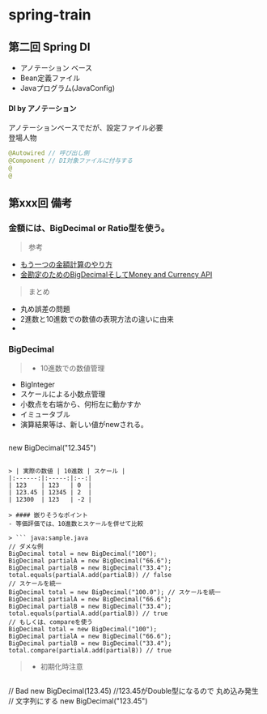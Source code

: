 # spring-train
## 第二回 Spring DI
- アノテーション ベース  
- Bean定義ファイル  
- Javaプログラム(JavaConfig)  

#### DI by アノテーション
アノテーションベースでだが、設定ファイル必要  
登場人物
```Java
@Autowired // 呼び出し側
@Component // DI対象ファイルに付与する
@
@
```

## 第xxx回 備考  

### 金額には、BigDecimal or Ratio型を使う。  
> 参考
- [もう一つの金額計算のやり方]("http://qiita.com/kawasima/items/4be8501f2fc32004572e")  
- [金勘定のためのBigDecimalそしてMoney and Currency API](http://www.slideshare.net/miyakawataku/bigdecimal-for-money-counting)  

> まとめ
- 丸め誤差の問題
 - 2進数と10進数での数値の表現方法の違いに由来
-

### BigDecimal
> - 10進数での数値管理
 - BigInteger
- スケールによる小数点管理
 - 小数点を右端から、何桁左に動かすか
- イミュータブル
 - 演算結果等は、新しい値がnewされる。  

> ``` java
new BigDecimal("12.345")
```

> | 実際の数値 | 10進数 | スケール |
|:------:|:-----:|:--:|
| 123    | 123   | 0  |
| 123.45 | 12345 | 2  |
| 12300  | 123   | -2 |

> #### 嵌りそうなポイント
- 等価評価では、10進数とスケールを併せて比較  

> ``` java:sample.java
// ダメな例
BigDecimal total = new BigDecimal("100");
BigDecimal partialA = new BigDecimal("66.6");
BigDecimal partialB = new BigDecimal("33.4");
total.equals(partialA.add(partialB)) // false  
// スケールを統一
BigDecimal total = new BigDecimal("100.0"); // スケールを統一
BigDecimal partialA = new BigDecimal("66.6");
BigDecimal partialB = new BigDecimal("33.4");
total.equals(partialA.add(partialB)) // true  
// もしくは、compareを使う
BigDecimal total = new BigDecimal("100");
BigDecimal partialA = new BigDecimal("66.6");
BigDecimal partialB = new BigDecimal("33.4");
total.compare(partialA.add(partialB)) // true  
```

> - 初期化時注意

> ```java
// Bad
new BigDecimal(123.45) //123.45がDouble型になるので 丸め込み発生
// 文字列にする
new BigDecimal("123.45")
```
